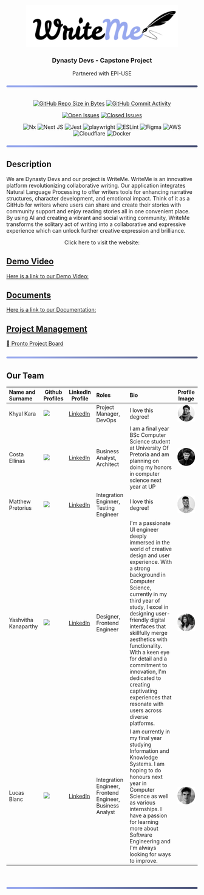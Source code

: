 <p align="center">
  <img src="apps/writeme-docs/static/img/WriteMe.svg" alt="Logo" width="400"/>
</p>

<div align="center">
  <h3>Dynasty Devs - Capstone Project</h3>
  <p>Partnered with EPI-USE</p>
</div>

<img src="apps/writeme-docs/static/img/bar.png" alt="Alt text" title="bar">

<div align = "center">
<br>

[![GitHub Repo Size in Bytes](https://img.shields.io/github/languages/code-size/COS301-SE-2024/WriteMe)](https://github.com/COS301-SE-2024/WriteMe)
[![GitHub Commit Activity](https://img.shields.io/github/commit-activity/w/COS301-SE-2024/WriteMe)](https://github.com/COS301-SE-2024/WriteMe)

[![Open Issues](https://img.shields.io/github/issues/COS301-SE-2024/WriteMe.svg?style=flat-square)](https://github.com/COS301-SE-2024/WriteMe/issues)
[![Closed Issues](https://img.shields.io/github/issues-closed/COS301-SE-2024/WriteMe.svg?style=flat-square)](https://github.com/COS301-SE-2024/WriteMe/issues?q=is%3Aissue+is%3Aclosed)

![Nx](https://img.shields.io/badge/nx-143055?style=for-the-badge&logo=nx&logoColor=white)
![Next JS](https://img.shields.io/badge/Next-black?style=for-the-badge&logo=next.js&logoColor=white)
![Jest](https://img.shields.io/badge/-jest-%23C21325?style=for-the-badge&logo=jest&logoColor=white)
![playwright](https://img.shields.io/badge/Playwright-45ba4b?style=for-the-badge&logo=Playwright&logoColor=white)
![ESLint](https://img.shields.io/badge/ESLint-4B3263?style=for-the-badge&logo=eslint&logoColor=white)
![Figma](https://img.shields.io/badge/figma-%23F24E1E.svg?style=for-the-badge&logo=figma&logoColor=white)
![AWS](https://img.shields.io/badge/AWS-%23FF9900.svg?style=for-the-badge&logo=amazon-aws&logoColor=white)
![Cloudflare](https://img.shields.io/badge/Cloudflare-F38020?style=for-the-badge&logo=Cloudflare&logoColor=white)
![Docker](https://img.shields.io/badge/docker-%230db7ed.svg?style=for-the-badge&logo=docker&logoColor=white)
</div>
<img src="apps/writeme-docs/static/img/bar.png" alt="Alt text" title="bar">

## Description

We are Dynasty Devs and our project is WriteMe.
WriteMe is an innovative platform revolutionizing collaborative writing. Our application integrates Natural Language Processing to offer writers tools for enhancing narrative structures, character development, and emotional impact. Think of it as a GitHub for writers where users can share and create their stories with community support and enjoy reading stories all in one convenient place. By using AI and creating a vibrant and social writing community, WriteMe transforms the solitary act of writing into a collaborative and expressive experience which can unlock further creative expression and brilliance.

<p align = "center">Click here to visit the website: <a href="">

## Demo Video

Here is a link to our Demo Video:

## Documents

Here is a link to our Documentation:

## Project Management

<div><a href="https://github.com/orgs/COS301-SE-2024/projects/56">📅 Pronto Project Board </a></div>
<br>

<img src="apps/writeme-docs/static/img/bar.png" alt="Alt text" title="bar">

## Our Team

| Name and Surname             | Github Profiles                                                                                           | LinkedIn Profile                                 | Roles                  | Bio                                                                                                                                                                                                                                                                                                                                                                                                                                                             | Profile Image                                                                |
| :--------------------------- | --------------------------------------------------------------------------------------------------------- | -------------------------------------------------------------------------------------------------------------- | :--------------------- | :-------------------------------------------------------------------------------------------------------------------------------------------------------------------------------------------------------------------------------------------------------------------------------------------------------------------------------------------------------------------------------------------------------------------------------------------------------------- | ---------------------------------------------------------------------------- |
| Khyal Kara            | <a href="https://github.com/KhyalKara/"> <img src="https://skillicons.dev/icons?i=github&theme=light"/></a>                            | [LinkedIn](https://www.linkedin.com/in/khyal-kara-009005302/)                                                    | Project Manager, DevOps        | I love this degree!                                                                                                                       | <img src="apps/writeme-docs/static/img/Khyal.png"  width="100">                      |
| Costa Ellinas            | <a href="https://github.com/CostaEllinas"><img src="https://skillicons.dev/icons?i=github&theme=light"/></a>                             | [LinkedIn](https://www.linkedin.com/in/costa-ellinas-b65390302)                                                    | Business Analyst, Architect       | I am a final year BSc Computer Science student at University Of Pretoria and am planning on doing my honors in computer science next year at UP                                                                                                                                                                                                                                                                                                                                                                                                                                     | <img src="apps/writeme-docs/static/img/Costa.png" width="100">                       |
| Matthew Pretorius                | <a href="https://github.com/MattPret12"><img src="https://skillicons.dev/icons?i=github&theme=light"/></a>                             | [LinkedIn](https://www.linkedin.com/in/matthew-pretorius-a48384203/)                                                        | Integration Enginner, Testing Engineer | I love this degree!                        | <img src="apps/writeme-docs/static/img/Matthew.png" width="100">                       |
| Yashvitha Kanaparthy         | <a href="https://github.com/YashvithaK"><img src="https://skillicons.dev/icons?i=github&theme=light"/></a>                             | [LinkedIn](https://www.linkedin.com/in/yashvitha-kanaparthy-501657174/)                                     | Designer, Frontend Engineer            | I'm a passionate UI engineer deeply immersed in the world of creative design and user experience. With a strong background in Computer Science, currently in my third year of study, I excel in designing user-friendly digital interfaces that skillfully merge aesthetics with functionality. With a keen eye for detail and a commitment to innovation, I'm dedicated to creating captivating experiences that resonate with users across diverse platforms. | <img src="apps/writeme-docs/static/img/Yashvitha.png" width="200">                       |
| Lucas Blanc | <a href="https://github.com/Lucasbl02"><img src="https://skillicons.dev/icons?i=github&theme=light"/></a>                             | [LinkedIn](https://www.linkedin.com/in/lucas-blanc-1238542ba/)                             | Integration Engineer, Frontend Engineer, Business Analyst   | I am currently in my final year studying Information and Knowledge Systems. I am hoping to do honours next year in Computer Science as well as various internships. I have a passion for learning more about Software Engineering and I'm always looking for ways to improve.                                                                                                                                                                                                                                                                                                                                                                                                                                   | <img src="apps/writeme-docs/static/img/Lucas.png" width="200">                       |

<br><br>
<img src="apps/writeme-docs/static/img/bar.png" alt="Alt text" title="bar">

